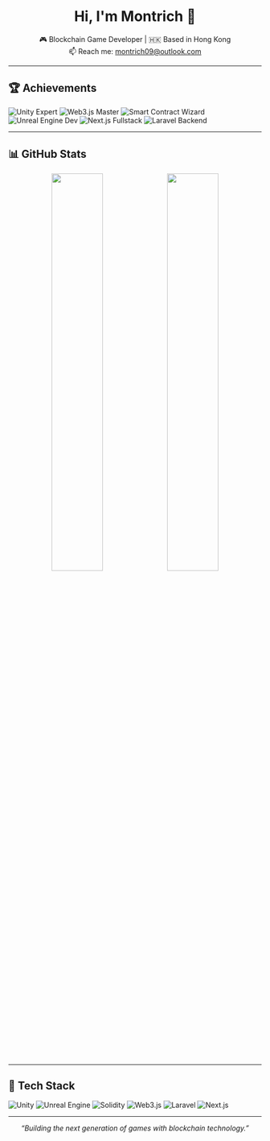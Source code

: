 <h1 align="center">Hi, I'm Montrich 👋</h1>
<p align="center">
  🎮 Blockchain Game Developer | 🇭🇰 Based in Hong Kong  
  <br />
  📫 Reach me: <a href="mailto:montrich09@outlook.com">montrich09@outlook.com</a>
</p>

---

## 🏆 Achievements

![Unity Expert](https://img.shields.io/badge/Unity-Expert-black?logo=unity)
![Web3.js Master](https://img.shields.io/badge/Web3.js-Master-green?logo=web3dotjs)
![Smart Contract Wizard](https://img.shields.io/badge/Solidity-Wizard-363636?logo=solidity)
![Unreal Engine Dev](https://img.shields.io/badge/Unreal-GameDev-0d1117?logo=unrealengine)
![Next.js Fullstack](https://img.shields.io/badge/Next.js-Fullstack-000000?logo=nextdotjs)
![Laravel Backend](https://img.shields.io/badge/Laravel-Backend-red?logo=laravel)

---

## 📊 GitHub Stats

<p align="center">
  <img src="https://github-readme-stats.vercel.app/api?username=montrich&show_icons=true&theme=github_dark&hide_border=true" width="45%"/>
  <img src="https://github-readme-stats.vercel.app/api/top-langs/?username=montrich&layout=compact&theme=github_dark&hide_border=true" width="45%"/>
</p>

---

## 🚀 Tech Stack

![Unity](https://img.shields.io/badge/Unity-100000?style=for-the-badge&logo=unity&logoColor=white)
![Unreal Engine](https://img.shields.io/badge/Unreal%20Engine-0E1128?style=for-the-badge&logo=unrealengine)
![Solidity](https://img.shields.io/badge/Solidity-363636?style=for-the-badge&logo=solidity)
![Web3.js](https://img.shields.io/badge/Web3.js-292929?style=for-the-badge&logo=web3dotjs)
![Laravel](https://img.shields.io/badge/Laravel-E53935?style=for-the-badge&logo=laravel&logoColor=white)
![Next.js](https://img.shields.io/badge/Next.js-000000?style=for-the-badge&logo=nextdotjs)

---

<p align="center">
  <i>“Building the next generation of games with blockchain technology.”</i>
</p>
